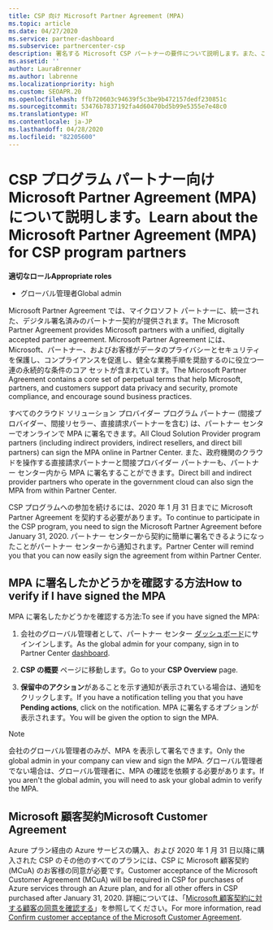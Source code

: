 ```yaml
---
title: CSP 向け Microsoft Partner Agreement (MPA)
ms.topic: article
ms.date: 04/27/2020
ms.service: partner-dashboard
ms.subservice: partnercenter-csp
description: 署名する Microsoft CSP パートナーの要件について説明します。また、この統一され、デジタル署名済みの Microsoft Partner Agreement (MPA) を確認します。
ms.assetid: ''
author: LauraBrenner
ms.author: labrenne
ms.localizationpriority: high
ms.custom: SEOAPR.20
ms.openlocfilehash: ffb720603c94639f5c3be9b472157dedf230851c
ms.sourcegitcommit: 53476b7837192fa4d60470bd5b99e5355e7e48c0
ms.translationtype: HT
ms.contentlocale: ja-JP
ms.lasthandoff: 04/28/2020
ms.locfileid: "82205600"
---
```

# <a name="learn-about-the-microsoft-partner-agreement-mpa-for-csp-program-partners"></a><span data-ttu-id="ac436-103">CSP プログラム パートナー向け Microsoft Partner Agreement (MPA) について説明します。</span><span class="sxs-lookup"><span data-stu-id="ac436-103">Learn about the Microsoft Partner Agreement (MPA) for CSP program partners</span></span>

<span data-ttu-id="ac436-104">**適切なロール**</span><span class="sxs-lookup"><span data-stu-id="ac436-104">**Appropriate roles**</span></span>

- <span data-ttu-id="ac436-105">グローバル管理者</span><span class="sxs-lookup"><span data-stu-id="ac436-105">Global admin</span></span>

<span data-ttu-id="ac436-106">Microsoft Partner Agreement では、マイクロソフト パートナーに、統一された、デジタル署名済みのパートナー契約が提供されます。</span><span class="sxs-lookup"><span data-stu-id="ac436-106">The Microsoft Partner Agreement provides Microsoft partners with a unified, digitally accepted partner agreement.</span></span> <span data-ttu-id="ac436-107">Microsoft Partner Agreement には、Microsoft、パートナー、およびお客様がデータのプライバシーとセキュリティを保護し、コンプライアンスを促進し、健全な業務手順を奨励するのに役立つ一連の永続的な条件のコア セットが含まれています。</span><span class="sxs-lookup"><span data-stu-id="ac436-107">The Microsoft Partner Agreement contains a core set of perpetual terms that help Microsoft, partners, and customers support data privacy and security, promote compliance, and encourage sound business practices.</span></span>

<span data-ttu-id="ac436-108">すべてのクラウド ソリューション プロバイダー プログラム パートナー (間接プロバイダー、間接リセラー、直接請求パートナーを含む) は、パートナー センターでオンラインで MPA に署名できます。</span><span class="sxs-lookup"><span data-stu-id="ac436-108">All Cloud Solution Provider program partners (including indirect providers, indirect resellers, and direct bill partners) can sign the MPA online in Partner Center.</span></span> <span data-ttu-id="ac436-109">また、政府機関のクラウドを操作する直接請求パートナーと間接プロバイダー パートナーも、パートナー センター内から MPA に署名することができます。</span><span class="sxs-lookup"><span data-stu-id="ac436-109">Direct bill and indirect provider partners who operate in the government cloud can also sign the MPA from within Partner Center.</span></span>

<span data-ttu-id="ac436-110">CSP プログラムへの参加を続けるには、2020 年 1 月 31 日までに Microsoft Partner Agreement を契約する必要があります。</span><span class="sxs-lookup"><span data-stu-id="ac436-110">To continue to participate in the CSP program, you need to sign the Microsoft Partner Agreement before January 31, 2020.</span></span> <span data-ttu-id="ac436-111">パートナー センターから契約に簡単に署名できるようになったことがパートナー センターから通知されます。</span><span class="sxs-lookup"><span data-stu-id="ac436-111">Partner Center will remind you that you can now easily sign the agreement from within Partner Center.</span></span>

## <a name="how-to-verify-if-i-have-signed-the-mpa"></a><span data-ttu-id="ac436-112">MPA に署名したかどうかを確認する方法</span><span class="sxs-lookup"><span data-stu-id="ac436-112">How to verify if I have signed the MPA</span></span>

<span data-ttu-id="ac436-113">MPA に署名したかどうかを確認する方法:</span><span class="sxs-lookup"><span data-stu-id="ac436-113">To see if you have signed the MPA:</span></span>

1. <span data-ttu-id="ac436-114">会社のグローバル管理者として、パートナー センター [ダッシュボード](https://partner.microsoft.com/dashboard/home)にサインインします。</span><span class="sxs-lookup"><span data-stu-id="ac436-114">As the global admin for your company, sign in to Partner Center [dashboard](https://partner.microsoft.com/dashboard/home).</span></span>

2. <span data-ttu-id="ac436-115">**CSP の概要** ページに移動します。</span><span class="sxs-lookup"><span data-stu-id="ac436-115">Go to your **CSP Overview** page.</span></span>

3. <span data-ttu-id="ac436-116">**保留中のアクション**があることを示す通知が表示されている場合は、通知をクリックします。</span><span class="sxs-lookup"><span data-stu-id="ac436-116">If you have a notification telling you that you have **Pending actions**, click on the notification.</span></span> <span data-ttu-id="ac436-117">MPA に署名するオプションが表示されます。</span><span class="sxs-lookup"><span data-stu-id="ac436-117">You will be given the option to sign the MPA.</span></span>

>[!NOTE]
><span data-ttu-id="ac436-118">会社のグローバル管理者のみが、MPA を表示して署名できます。</span><span class="sxs-lookup"><span data-stu-id="ac436-118">Only the global admin in your company can view and sign the MPA.</span></span> <span data-ttu-id="ac436-119">グローバル管理者でない場合は、グローバル管理者に、MPA の確認を依頼する必要があります。</span><span class="sxs-lookup"><span data-stu-id="ac436-119">If you aren't the global admin, you will need to ask your global admin to verify the MPA.</span></span>

## <a name="microsoft-customer-agreement"></a><span data-ttu-id="ac436-120">Microsoft 顧客契約</span><span class="sxs-lookup"><span data-stu-id="ac436-120">Microsoft Customer Agreement</span></span>

<span data-ttu-id="ac436-121">Azure プラン経由の Azure サービスの購入、および 2020 年 1 月 31 日以降に購入された CSP のその他のすべてのプランには、CSP に Microsoft 顧客契約 (MCuA) のお客様の同意が必要です。</span><span class="sxs-lookup"><span data-stu-id="ac436-121">Customer acceptance of the Microsoft Customer Agreement (MCuA) will be required in CSP for purchases of Azure services through an Azure plan, and for all other offers in CSP purchased after January 31, 2020.</span></span> <span data-ttu-id="ac436-122">詳細については、「[Microsoft 顧客契約に対する顧客の同意を確認する](confirm-customer-agreement.md)」を参照してください。</span><span class="sxs-lookup"><span data-stu-id="ac436-122">For more information, read [Confirm customer acceptance of the Microsoft Customer Agreement](confirm-customer-agreement.md).</span></span>